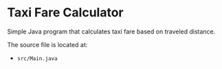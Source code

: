 # Taxi Fare Calculator

Simple Java program that calculates taxi fare based on traveled distance.

The source file is located at:
- `src/Main.java`
